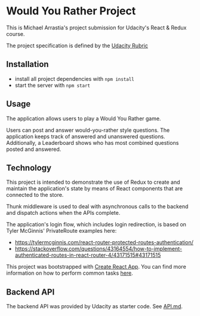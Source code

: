 # Would You Rather Project

This is Michael Arrastia's project submission for Udacity's React & Redux course.

The project specification is defined by the [Udacity Rubric](https://review.udacity.com/#!/rubrics/1567/view)

## Installation

* install all project dependencies with `npm install`
* start the server with `npm start`

## Usage

The application allows users to play a Would You Rather game.

Users can post and answer would-you-rather style questions. The application keeps track of answered and unanswered 
questions. Additionally, a Leaderboard shows who has most combined questions posted and answered.

## Technology

This project is intended to demonstrate the use of Redux to create and maintain the application's state by means of 
React components that are connected to the store.

Thunk middleware is used to deal with asynchronous calls to the backend and dispatch actions when the APIs complete.

The application's login flow, which includes login redirection, is based on Tyler McGinnis' PrivateRoute examples here:
 * https://tylermcginnis.com/react-router-protected-routes-authentication/
 * https://stackoverflow.com/questions/43164554/how-to-implement-authenticated-routes-in-react-router-4/43171515#43171515

This project was bootstrapped with [Create React App](https://github.com/facebookincubator/create-react-app). You can find more information on how to perform common tasks [here](https://github.com/facebookincubator/create-react-app/blob/master/packages/react-scripts/template/README.md).

## Backend API

The backend API was provided by Udacity as starter code. See [API.md](API.md).
